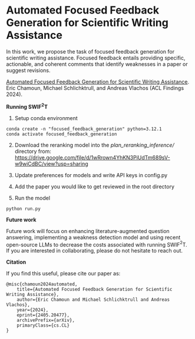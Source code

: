 # Automated Focused Feedback Generation for Scientific Writing Assistance

In this work, we propose the task of focused feedback generation for scientific writing assistance. Focused feedback entails providing specific, actionable, and coherent comments that identify weaknesses in a paper or suggest revisions.

[Automated Focused Feedback Generation for Scientific Writing Assistance](https://arxiv.org/pdf/2405.20477). Eric Chamoun, Michael Schlichktrull, and Andreas Vlachos (ACL Findings 2024).

**Running SWIF$^2$T**

1. Setup conda environment

```
conda create -n "focused_feedback_generation" python=3.12.1
conda activate focused_feedback_generation
```

2. Download the reranking model into the *plan_reranking_inference/* directory from: https://drive.google.com/file/d/1wRrown4YhKN3PiUdTm689sV-w9wiCdBC/view?usp=sharing
  
3. Update preferences for models and write API keys in config.py

4. Add the paper you would like to get reviewed in the root directory

5. Run the model

```
python run.py
```

**Future work**

Future work will focus on enhancing literature-augmented question answering, implementing a weakness detection model and using recent open-source LLMs to decrease the costs associated with running SWIF$^2$T. If you are interested in collaborating, please do not hesitate to reach out.

**Citation**

If you find this useful, please cite our paper as:

    @misc{chamoun2024automated,
        title={Automated Focused Feedback Generation for Scientific Writing Assistance}, 
        author={Eric Chamoun and Michael Schlichktrull and Andreas Vlachos},
        year={2024},
        eprint={2405.20477},
        archivePrefix={arXiv},
        primaryClass={cs.CL}
    }
